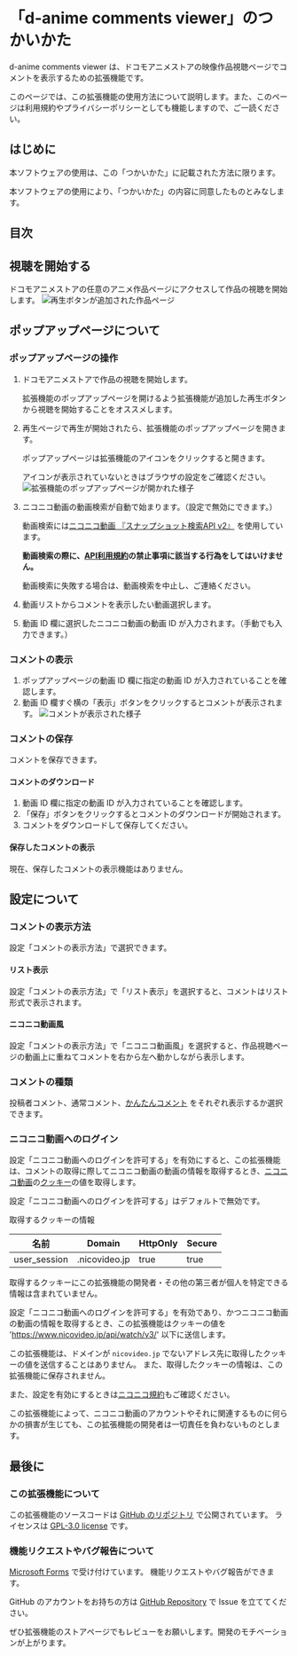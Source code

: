 # 「d-anime comments viewer」のつかいかた

d-anime comments viewer は、ドコモアニメストアの映像作品視聴ページでコメントを表示するための拡張機能です。

このページでは、この拡張機能の使用方法について説明します。また、このページは利用規約やプライバシーポリシーとしても機能しますので、ご一読ください。

## はじめに

本ソフトウェアの使用は、この「つかいかた」に記載された方法に限ります。

本ソフトウェアの使用により、「つかいかた」の内容に同意したものとみなします。

## 目次

<!-- ここに目次が生成される -->

## 視聴を開始する

ドコモアニメストアの任意のアニメ作品ページにアクセスして作品の視聴を開始します。
![再生ボタンが追加された作品ページ](/img/menu.jpg)

## ポップアップページについて

### ポップアップページの操作

1. ドコモアニメストアで作品の視聴を開始します。

   拡張機能のポップアップページを開けるよう拡張機能が追加した再生ボタンから視聴を開始することをオススメします。

2. 再生ページで再生が開始されたら、拡張機能のポップアップページを開きます。

   ポップアップページは拡張機能のアイコンをクリックすると開きます。

   アイコンが表示されていないときはブラウザの設定をご確認ください。
   ![拡張機能のポップアップページが開かれた様子](/img/popup.jpg)

3. ニコニコ動画の動画検索が自動で始まります。（設定で無効にできます。）

   動画検索には[ニコニコ動画 『スナップショット検索API v2』](https://site.nicovideo.jp/search-api-docs/snapshot) を使用しています。

   **動画検索の際に、[API利用規約](https://site.nicovideo.jp/search-api-docs/snapshot)の禁止事項に該当する行為をしてはいけません。**

   動画検索に失敗する場合は、動画検索を中止し、ご連絡ください。

4. 動画リストからコメントを表示したい動画選択します。
5. 動画 ID 欄に選択したニコニコ動画の動画 ID が入力されます。（手動でも入力できます。）

### コメントの表示

1. ポップアップページの動画 ID 欄に指定の動画 ID が入力されていることを確認します。
2. 動画 ID 欄すぐ横の「表示」ボタンをクリックするとコメントが表示されます。
   ![コメントが表示された様子](/img/comments.jpg)

### コメントの保存

<!-- コメントを保存し、また、保存したコメントを読み込むことができます。 -->
コメントを保存できます。

#### コメントのダウンロード

1. 動画 ID 欄に指定の動画 ID が入力されていることを確認します。
2. 「保存」ボタンをクリックするとコメントのダウンロードが開始されます。
3. コメントをダウンロードして保存してください。

#### 保存したコメントの表示

<!-- ポップアップページの「コメントファイルの読み込み」で、保存したコメントのファイルを選択すると保存したコメントが表示されます。 -->
現在、保存したコメントの表示機能はありません。

## 設定について

### コメントの表示方法

設定「コメントの表示方法」で選択できます。

#### リスト表示

設定「コメントの表示方法」で「リスト表示」を選択すると、コメントはリスト形式で表示されます。

#### ニコニコ動画風

設定「コメントの表示方法」で「ニコニコ動画風」を選択すると、作品視聴ページの動画上に重ねてコメントを右から左へ動かしながら表示します。

### コメントの種類

投稿者コメント、通常コメント、[かんたんコメント](https://dic.nicovideo.jp/a/かんたんコメント) をそれぞれ表示するか選択できます。

### ニコニコ動画へのログイン

設定「ニコニコ動画へのログインを許可する」を有効にすると、この拡張機能は、コメントの取得に際してニコニコ動画の動画の情報を取得するとき、[ニコニコ動画](https://www.nicovideo.jp)の[クッキー](https://www.soumu.go.jp/main_sosiki/joho_tsusin/security_previous/yougo/eiji.htm#cookie)の値を取得します。

設定「ニコニコ動画へのログインを許可する」はデフォルトで無効です。

取得するクッキーの情報

| 名前         | Domain        | HttpOnly | Secure |
| ------------ | ------------- | -------- | ------ |
| user_session | .nicovideo.jp | true     | true   |

取得するクッキーにこの拡張機能の開発者・その他の第三者が個人を特定できる情報は含まれていません。

設定「ニコニコ動画へのログインを許可する」を有効であり、かつニコニコ動画の動画の情報を取得するとき、この拡張機能はクッキーの値を '<https://www.nicovideo.jp/api/watch/v3/>' 以下に送信します。

この拡張機能は、ドメインが `nicovideo.jp` でないアドレス先に取得したクッキーの値を送信することはありません。
また、取得したクッキーの情報は、この拡張機能に保存されません。

また、設定を有効にするときは[ニコニコ規約](https://account.nicovideo.jp/rules/account)もご確認ください。

この拡張機能によって、ニコニコ動画のアカウントやそれに関連するものに何らかの損害が生じても、この拡張機能の開発者は一切責任を負わないものとします。

## 最後に

### この拡張機能について

この拡張機能のソースコードは [GitHub のリポジトリ](https://github.com/gobosan/d-comments) で公開されています。
ライセンスは [GPL-3.0 license](https://github.com/gobosan/d-comments/blob/master/LICENSE.txt) です。

### 機能リクエストやバグ報告について

[Microsoft Forms](https://forms.office.com/r/JR9KksWHJD) で受け付けています。
機能リクエストやバグ報告ができます。

GitHub のアカウントをお持ちの方は [GitHub Repository](https://github.com/sopisoft/d-comments) で Issue を立ててください。

ぜひ拡張機能のストアページでもレビューをお願いします。開発のモチベーションが上がります。
